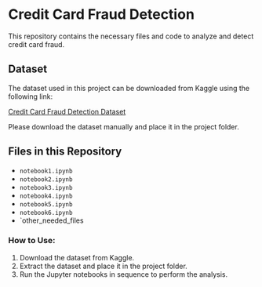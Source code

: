 # Credit Card Fraud Detection

This repository contains the necessary files and code to analyze and detect credit card fraud. 

## Dataset

The dataset used in this project can be downloaded from Kaggle using the following link:

[Credit Card Fraud Detection Dataset](https://www.kaggle.com/datasets/mlg-ulb/creditcardfraud)

Please download the dataset manually and place it in the project folder.

## Files in this Repository

- `notebook1.ipynb`
- `notebook2.ipynb`
- `notebook3.ipynb`
- `notebook4.ipynb`
- `notebook5.ipynb`
- `notebook6.ipynb`
- `other_needed_files

### How to Use:

1. Download the dataset from Kaggle.
2. Extract the dataset and place it in the project folder.
3. Run the Jupyter notebooks in sequence to perform the analysis.
